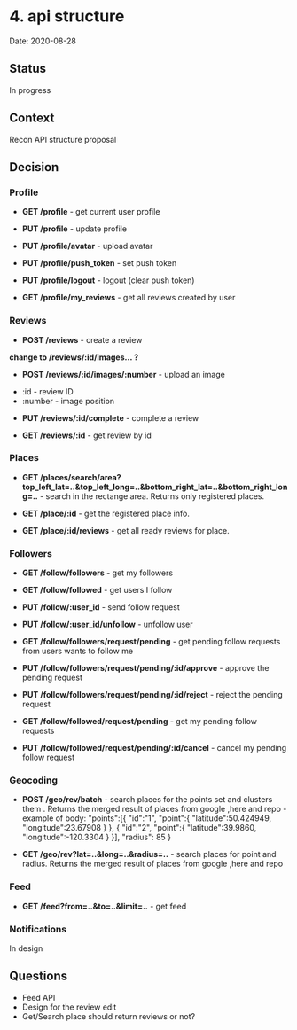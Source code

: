 # 4. api structure

Date: 2020-08-28

## Status

In progress

## Context

Recon API structure proposal

## Decision

### Profile

* **GET /profile** - get current user profile

* **PUT /profile** - update profile
* **PUT /profile/avatar** - upload avatar
* **PUT /profile/push_token** - set push token
* **PUT /profile/logout** - logout (clear push token)

* **GET /profile/my_reviews** - get all reviews created by user

### Reviews

* **POST /reviews** - create a review

**change to /reviews/:id/images... ?**

* **POST /reviews/:id/images/:number** - upload an image
- :id - review ID
- :number - image position

* **PUT /reviews/:id/complete** - complete a review

* **GET /reviews/:id** - get review by id

### Places

* **GET /places/search/area?top_left_lat=..&top_left_long=..&bottom_right_lat=..&bottom_right_long=..** - search in the rectange area. Returns only registered places.

* **GET /place/:id** - get the registered place info.

* **GET /place/:id/reviews** - get all ready reviews for place.

### Followers

* **GET /follow/followers** - get my followers
* **GET /follow/followed** - get users I follow

* **PUT /follow/:user_id** - send follow request
* **PUT /follow/:user_id/unfollow** - unfollow user

* **GET /follow/followers/request/pending** - get pending follow requests from users wants to follow me

* **PUT /follow/followers/request/pending/:id/approve** - approve the pending request
* **PUT /follow/followers/request/pending/:id/reject** - reject the pending request

* **GET /follow/followed/request/pending** - get my pending follow requests
* **PUT /follow/followed/request/pending/:id/cancel** - cancel my pending follow request

### Geocoding

* **POST /geo/rev/batch** - search places for the points set and clusters them . Returns the merged result of places from google ,here and repo
-example of body:    "points":[{
                         "id":"1",
                         "point":{
                             "latitude":50.424949,
                             "longitude":23.67908
                         }
                     },
                     {
                         "id":"2",
                         "point":{
                             "latitude":39.9860,
                             "longitude":-120.3304
                         }
                     }],
                     "radius": 85
                 }

* **GET /geo/rev?lat=..&long=..&radius=..** - search places for point and radius. Returns the merged result of places from google ,here and repo

### Feed

* **GET /feed?from=..&to=..&limit=..** - get feed

### Notifications

In design

## Questions

* Feed API
* Design for the review edit
* Get/Search place should return reviews or not?

